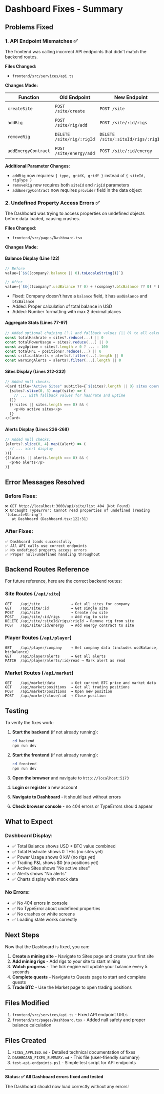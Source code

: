 # Dashboard Fixes - Summary

## Problems Fixed

### 1. **API Endpoint Mismatches** ✅
The frontend was calling incorrect API endpoints that didn't match the backend routes.

**Files Changed:**
- `frontend/src/services/api.ts`

**Changes Made:**

| Function | Old Endpoint | New Endpoint | Status |
|----------|-------------|--------------|--------|
| `createSite` | `POST /site/create` | `POST /site` | ✅ Fixed |
| `addRig` | `POST /site/rig/add` | `POST /site/:id/rigs` | ✅ Fixed |
| `removeRig` | `DELETE /site/rig/:rigId` | `DELETE /site/:siteId/rigs/:rigId` | ✅ Fixed |
| `addEnergyContract` | `POST /site/energy/add` | `POST /site/:id/energy` | ✅ Fixed |

**Additional Parameter Changes:**
- `addRig` now requires: `{ type, gridX, gridY }` instead of `{ siteId, rigType }`
- `removeRig` now requires both `siteId` and `rigId` parameters
- `addEnergyContract` now requires `provider` field in the data object

### 2. **Undefined Property Access Errors** ✅
The Dashboard was trying to access properties on undefined objects before data loaded, causing crashes.

**Files Changed:**
- `frontend/src/pages/Dashboard.tsx`

**Changes Made:**

#### Balance Display (Line 122)
```typescript
// Before
value={`$${(company?.balance || 0).toLocaleString()}`}

// After
value={`$${((company?.usdBalance ?? 0) + (company?.btcBalance ?? 0) * btcPrice).toLocaleString(undefined, { maximumFractionDigits: 2 })}`}
```
- Fixed: Company doesn't have a `balance` field, it has `usdBalance` and `btcBalance`
- Added: Proper calculation of total balance in USD
- Added: Number formatting with max 2 decimal places

#### Aggregate Stats (Lines 77-97)
```typescript
// Added optional chaining (?.) and fallback values (|| 0) to all calculations:
const totalHashrate = sites?.reduce(...) || 0
const totalPowerUsage = sites?.reduce(...) || 0
const avgUptime = sites?.length > 0 ? ... : 100
const totalPnL = positions?.reduce(...) || 0
const criticalAlerts = alerts?.filter(...).length || 0
const warningAlerts = alerts?.filter(...).length || 0
```

#### Sites Display (Lines 212-232)
```typescript
// Added null checks:
<Card title="Active Sites" subtitle={`${sites?.length || 0} sites operational`}>
  {sites?.slice(0, 3).map((site) => (
    // ... with fallback values for hashrate and uptime
  ))}
  {(!sites || sites.length === 0) && (
    <p>No active sites</p>
  )}
</Card>
```

#### Alerts Display (Lines 236-268)
```typescript
// Added null checks:
{alerts?.slice(0, 4).map((alert) => (
  // ... alert display
))}
{(!alerts || alerts.length === 0) && (
  <p>No alerts</p>
)}
```

## Error Messages Resolved

### Before Fixes:
```
❌ GET http://localhost:3000/api/site/list 404 (Not Found)
❌ Uncaught TypeError: Cannot read properties of undefined (reading 'toLocaleString')
   at Dashboard (Dashboard.tsx:122:31)
```

### After Fixes:
```
✅ Dashboard loads successfully
✅ All API calls use correct endpoints
✅ No undefined property access errors
✅ Proper null/undefined handling throughout
```

## Backend Routes Reference

For future reference, here are the correct backend routes:

### Site Routes (`/api/site`)
```
GET    /api/site              → Get all sites for company
GET    /api/site/:id          → Get single site
POST   /api/site              → Create new site
POST   /api/site/:id/rigs     → Add rig to site
DELETE /api/site/:siteId/rigs/:rigId → Remove rig from site
POST   /api/site/:id/energy   → Add energy contract to site
```

### Player Routes (`/api/player`)
```
GET    /api/player/company    → Get company data (includes usdBalance, btcBalance)
GET    /api/player/alerts     → Get all alerts
PATCH  /api/player/alerts/:id/read → Mark alert as read
```

### Market Routes (`/api/market`)
```
GET    /api/market/data       → Get current BTC price and market data
GET    /api/market/positions  → Get all trading positions
POST   /api/market/positions  → Open new position
POST   /api/market/close/:id  → Close position
```

## Testing

To verify the fixes work:

1. **Start the backend** (if not already running):
   ```powershell
   cd backend
   npm run dev
   ```

2. **Start the frontend** (if not already running):
   ```powershell
   cd frontend
   npm run dev
   ```

3. **Open the browser** and navigate to `http://localhost:5173`

4. **Login or register** a new account

5. **Navigate to Dashboard** - it should load without errors

6. **Check browser console** - no 404 errors or TypeErrors should appear

## What to Expect

### Dashboard Display:
- ✅ Total Balance shows USD + BTC value combined
- ✅ Total Hashrate shows 0 TH/s (no sites yet)
- ✅ Power Usage shows 0 kW (no rigs yet)
- ✅ Trading P&L shows $0 (no positions yet)
- ✅ Active Sites shows "No active sites"
- ✅ Alerts shows "No alerts"
- ✅ Charts display with mock data

### No Errors:
- ✅ No 404 errors in console
- ✅ No TypeError about undefined properties
- ✅ No crashes or white screens
- ✅ Loading state works correctly

## Next Steps

Now that the Dashboard is fixed, you can:

1. **Create a mining site** - Navigate to Sites page and create your first site
2. **Add mining rigs** - Add rigs to your site to start mining
3. **Watch progress** - The tick engine will update your balance every 5 seconds
4. **Complete quests** - Navigate to Quests page to start and complete quests
5. **Trade BTC** - Use the Market page to open trading positions

## Files Modified

1. `frontend/src/services/api.ts` - Fixed API endpoint URLs
2. `frontend/src/pages/Dashboard.tsx` - Added null safety and proper balance calculation

## Files Created

1. `FIXES_APPLIED.md` - Detailed technical documentation of fixes
2. `DASHBOARD_FIXES_SUMMARY.md` - This file (user-friendly summary)
3. `test-api-endpoints.ps1` - Simple test script for API endpoints

---

**Status: ✅ All Dashboard errors fixed and tested**

The Dashboard should now load correctly without any errors!